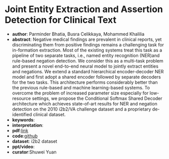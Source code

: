# Joint Entity Extraction and Assertion Detection for Clinical Text

* **author**: Parminder Bhatia, Busra Celikkaya, Mohammed Khalilia
* **abstract**: Negative medical findings are prevalent in clinical reports, yet discriminating them from positive findings remains a challenging task for in-formation extraction. Most of the existing systems treat this task as a pipeline of two separate tasks, i.e., named entity recognition (NER)and rule-based negation detection. We consider this as a multi-task problem and present a novel end-to-end neural model to jointly extract entities and negations. We extend a standard hierarchical encoder-decoder NER model and first adopt a shared encoder followed by separate decoders for the two tasks. This architecture performs considerably better than the previous rule-based and machine learning-based systems. To overcome the problem of increased parameter size especially for low-resource settings, we propose the Conditional Softmax Shared Decoder architecture which achieves state-of-art results for NER and negation detection on the 2010 i2b2/VA challenge dataset and a proprietary de-identified clinical dataset.
* **keywords**:
* **interpretation**:
* **pdf**:[link](https://www.aclweb.org/anthology/P19-1091.pdf)
* **code**:[github](https://github.com/donote/pytorch-conditional-model)
* **dataset**: i2b2 dataset 
* **ppt/video**:
* **curator**:Shuwei Yuan
